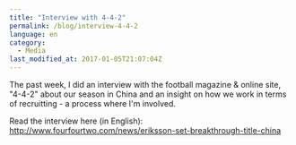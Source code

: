 ```yaml
---
title: "Interview with 4-4-2"
permalink: /blog/interview-4-4-2
language: en
category:
  - Media
last_modified_at: 2017-01-05T21:07:04Z
---
```


The past week, I did an interview with the football magazine & online site, "4-4-2" about our season in China and an insight on how we work in terms of recruitting - a process where I'm involved.

Read the interview here (in English): <http://www.fourfourtwo.com/news/eriksson-set-breakthrough-title-china>
